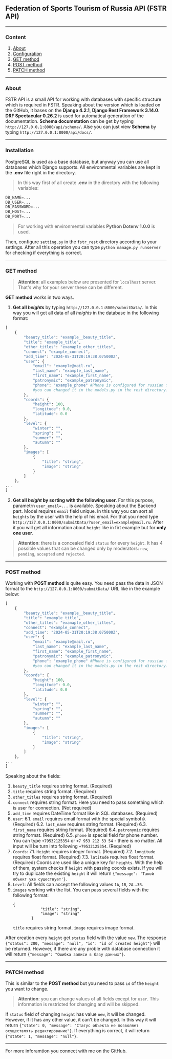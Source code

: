 ## Federation of Sports Tourism of Russia API (FSTR API)
---
### Content
1. [About](#about)
2. [Configuration](#installation)
3. [GET method](#GET_method)
4. [POST method](#POST_method)
5. [PATCH method](#PATCH_method)
---
<a id='about'></a>
### About
FSTR API is a small API for working with databases with specific structure which is required in FSTR.
Speaking about the version which is loaded on the GitHub, it bases on the __Django 4.2.1__, __Django Rest Framework 3.14.0__. 
__DRF Spectacular 0.26.2__ is used for automatical generation of the documentation.
__Schema documetation__ can be get by typing `http://127.0.0.1:8000/api/schema/`.
Alse you can just view __Schema__ by typing `http://127.0.0.1:8000/api/docs/`.
___
<a id='installation'></a>
### Installation
PostgreSQL is used as a base database, but anyway you can use all databases which Django supports. 
All environmental variables are kept in the __.env__ file right in the directory.
>In this way first of all create __.env__ in the directory with the following variables:
```python
DB_NAME=...
DB_USER=...
DB_PASSWORD=...
DB_HOST=...
DB_PORT=...
```
>For working with environmental variables __Python Dotenv 1.0.0__ is used.

Then, configure `setting.py` in the `fstr_rest` directory according to your settings.
After all this operation you can type `python manage.py runserver` for checking if everything is correct.
___
<a id='GET_method'></a>
### GET method
>__Attention__: all examples below are presented for `localhost` server. That's why for your server these can be different.

__GET method__ works in two ways.
1. __Get all _heights___ by typing `http://127.0.0.1:8000/submitData/`.
In this way you will get all data of all _heights_ in the database in the following format:
```python
[
    {
        "beauty_title": "example__beauty_title",
        "title": "example_title",
        "other_titles": "examaple_other_titles",
        "connect": "example_connect",
        "add_time": "2024-05-31T20:19:38.075000Z",
        "user": {
            "email": "example@mail.ru",
            "last_name": "example_last_name",
            "first_name": "example_first_name",
            "patronymic": "example_patronymic",
            "phone": "example_phone" #Phone is configured for russian format, 
            #you can changed it in the models.py in the rest directory.
        },
        "coords": {
            "height": 100,
            "longitude": 0.0,
            "latitude": 0.0
        },
        "level": {
            "winter": "",
            "spring": "",
            "summer": "",
            "autumn": ""
        },
        "images": [
            {
                "title": "string",
                "image": "string"
            }
        ]
    },
...
]
```
2. __Get all _height_ by sorting with the following user.__ For this purpose, parametrn `user_email=...` is available.
Speaking about the Backend part. Model requires `email` field unique. In this way you can sort all `heights` by the user with the help of his email.
For that you need type `http://127.0.0.1:8000/submitData/?user_email=example@mail.ru`.
After it you will get all information about `height` like in firt example but for __only one user__.

>__Attention__: there is a concealed field `status` for every `height`. It has 4 possible values that can be changed only by moderators: `new`, `pending`, `accepted` and `rejected`.
___
<a id="POST_method"></a>
### POST method
Working with __POST method__ is quite easy. You need pass the data in JSON format to the `http://127.0.0.1:8000/submitData/` URL like in the example below:
```python
[
    {
        "beauty_title": "example__beauty_title",
        "title": "example_title",
        "other_titles": "examaple_other_titles",
        "connect": "example_connect",
        "add_time": "2024-05-31T20:19:38.075000Z",
        "user": {
            "email": "example@mail.ru",
            "last_name": "example_last_name",
            "first_name": "example_first_name",
            "patronymic": "example_patronymic",
            "phone": "example_phone" #Phone is configured for russian format, 
            #you can changed it in the models.py in the rest directory.
        },
        "coords": {
            "height": 100,
            "longitude": 0.0,
            "latitude": 0.0
        },
        "level": {
            "winter": "",
            "spring": "",
            "summer": "",
            "autumn": ""
        },
        "images": [
            {
                "title": "string",
                "image": "string"
            }
        ]
    },
...
]
```
Speaking about the fields:
1. `beauty_title` requires string format. (Required)
2. `title` requires string format. (Required)
3. `other_titles` requires string format. (Required)
4. `connect` requires string format. Here you need to pass something which is user for connection. (Not required)
5. `add_time` requires DateTime format like in SQL databases. (Required)
6. `user`:
    6.1. `email` requires email format with the special symbol `@`. (Required)
    6.2. `last_name` requires string format. (Required)
    6.3. `first_name` requires string format. (Required)
    6.4. `patronymic` requires string format. (Required)
    6.5. `phone` is special field for phone number. You can type `+79532125354` or `+7 953 212 53 54` - there is no matter. All input will be turn into following `+79532125354`. (Required)
7. `Coords`:
    7.1. `Height` requires integer format. (Required)
    7.2. `longitude` requires float format. (Required)
    7.3. `latitude` requires float format. (Required)
    Coords are used like a unique key for `heights`. With the help of them, system checks if `height` with passing coords exists. 
    If you will try to duplicate the existing `height` it will return `{"message": 'Такой объект уже существует'}`.
8. `Level`:
    All fields can accept the following values `1A`, `1B`, `2A`...`3B`.
9. `images` working with the list. You can pass several fields with the following format:
    ```
    {
                "title": "string",
                "image": "string"
            }
    ```
    `title` requires string format.
    `image` requires image format.

After creation every `height` get `status` field with the value `new`. The response `{"status": 200, "message": "null", "id": "id of created height"}` will be returned.
However, if there are any proble with database connection it will return `{"message": "Ошибка записи в базу данных"}`.
___
<a id='PATCH_method'></a>
### PATCH method
This is similar to the __POST method__ but you need to pass `id` of the `height` you want to change.
>__Attention__: you can change values of all fields except for `user`. This information is restricted for changing and will be skipped.

If `status` field of changing `height` has value `new`, it will be changed. However, if it has any other value, it can't be changed. In this way it will return `{"state": 0, "message": "Статус объекта не позволяет осуществлять редактирование"}`.
If everything is correct, it will return `{"state": 1, "message": "null"}`.
___
For more inforamtion you connect with me on the GitHub.
